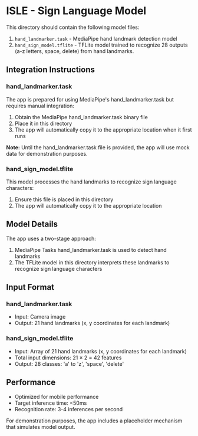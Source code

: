 # ISLE - Sign Language Model

This directory should contain the following model files:

1. `hand_landmarker.task` - MediaPipe hand landmark detection model
2. `hand_sign_model.tflite` - TFLite model trained to recognize 28 outputs (a-z letters, space, delete) from hand landmarks.

## Integration Instructions

### hand_landmarker.task

The app is prepared for using MediaPipe's hand_landmarker.task but requires manual integration:

1. Obtain the MediaPipe hand_landmarker.task binary file
2. Place it in this directory
3. The app will automatically copy it to the appropriate location when it first runs

**Note:** Until the hand_landmarker.task file is provided, the app will use mock data for demonstration purposes.

### hand_sign_model.tflite

This model processes the hand landmarks to recognize sign language characters:

1. Ensure this file is placed in this directory
2. The app will automatically copy it to the appropriate location

## Model Details

The app uses a two-stage approach:
1. MediaPipe Tasks hand_landmarker.task is used to detect hand landmarks
2. The TFLite model in this directory interprets these landmarks to recognize sign language characters

## Input Format

### hand_landmarker.task
- Input: Camera image
- Output: 21 hand landmarks (x, y coordinates for each landmark)

### hand_sign_model.tflite
- Input: Array of 21 hand landmarks (x, y coordinates for each landmark) 
- Total input dimensions: 21 × 2 = 42 features
- Output: 28 classes: 'a' to 'z', 'space', 'delete'

## Performance

- Optimized for mobile performance
- Target inference time: <50ms
- Recognition rate: 3-4 inferences per second

For demonstration purposes, the app includes a placeholder mechanism that simulates model output. 